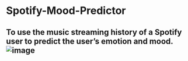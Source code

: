 # Spotify-Mood-Predictor

## To use the music streaming history of a Spotify user to predict the user’s emotion and mood.![image](https://user-images.githubusercontent.com/62847225/122662270-3d213300-d1af-11eb-94a0-971639f28a93.png)
